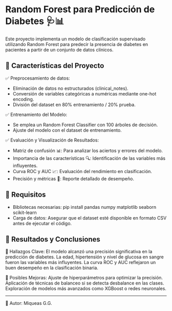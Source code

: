 # Random Forest para Predicción de Diabetes 🩺📊
Este proyecto implementa un modelo de clasificación supervisado utilizando Random Forest para predecir la presencia de diabetes en pacientes a partir de un conjunto de datos clínicos.

## 📌 Características del Proyecto
✅ Preprocesamiento de datos:
* Eliminación de datos no estructurados (clinical_notes).
* Conversión de variables categóricas a numéricas mediante one-hot encoding.
* División del dataset en 80% entrenamiento / 20% prueba.

✅ Entrenamiento del Modelo:
* Se emplea un Random Forest Classifier con 100 árboles de decisión.
* Ajuste del modelo con el dataset de entrenamiento.

✅ Evaluación y Visualización de Resultados:
* Matriz de confusión 📊: Para analizar los aciertos y errores del modelo.
* Importancia de las características 🔍: Identificación de las variables más influyentes.
* Curva ROC y AUC 📈: Evaluación del rendimiento en clasificación.
* Precisión y métricas 📑: Reporte detallado de desempeño.
  
## 📌 Requisitos
* Bibliotecas necesarias:
pip install pandas numpy matplotlib seaborn scikit-learn
* Carga de datos:
Asegurar que el dataset esté disponible en formato CSV antes de ejecutar el código.

## 📌 Resultados y Conclusiones
📢 Hallazgos Clave:
El modelo alcanzó una precisión significativa en la predicción de diabetes.
La edad, hipertensión y nivel de glucosa en sangre fueron las variables más influyentes.
La curva ROC y AUC reflejaron un buen desempeño en la clasificación binaria. 

🚀 Posibles Mejoras:
Ajuste de hiperparámetros para optimizar la precisión.
Aplicación de técnicas de balanceo si se detecta desbalance en las clases.
Exploración de modelos más avanzados como XGBoost o redes neuronales.

----------------------------
📌 Autor: Miqueas G.G.
